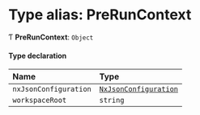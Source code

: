 # Type alias: PreRunContext

Ƭ **PreRunContext**: `Object`

#### Type declaration

| Name                  | Type                                                                |
| :-------------------- | :------------------------------------------------------------------ |
| `nxJsonConfiguration` | [`NxJsonConfiguration`](../../devkit/documents/NxJsonConfiguration) |
| `workspaceRoot`       | `string`                                                            |
